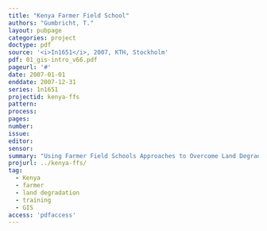 ```yaml
---
title: "Kenya Farmer Field School"
authors: "Gumbricht, T."
layout: pubpage
categories: project
doctype: pdf
source: '<i>In1651</i>, 2007, KTH, Stockholm'
pdf: 01_gis-intro_v66.pdf
pageurl: '#'
date: 2007-01-01
enddate: 2007-12-31
series: 1n1651
projectid: kenya-ffs
pattern:
process:
pages:
number:
issue:
editor:
sensor:
summary: "Using Farmer Field Schools Approaches to Overcome Land Degradation in Agro-Pastoral Areas of Kenya. Land degradation assessment – Baseline survey on spatial analysis of land cover / degradation trends and Toolkit Development."
projurl: ../kenya-ffs/
tag:
  - Kenya
  - farmer
  - land degradation
  - training
  - GIS
access: 'pdfaccess'
---
```

